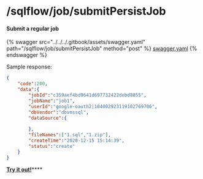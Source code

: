 # /sqlflow/job/submitPersistJob

#### **Submit a regular job**

{% swagger src="../../../.gitbook/assets/swagger.yaml" path="/sqlflow/job/submitPersistJob" method="post" %}
[swagger.yaml](../../../.gitbook/assets/swagger.yaml)
{% endswagger %}

Sample response:

```json
{
	"code":200,
	"data":{
		"jobId":"c359aef4bd9641d697732422debd8055",
		"jobName":"job1",
		"userId":"google-oauth2|104002923119102769706",
		"dbVendor":"dbvmssql",
		"dataSource":{
			
		},
		"fileNames":["1.sql","1.zip"],
		"createTime":"2020-12-15 15:14:39",
		"status":"create"
	}
}
```

[**Try it out!**](../../swagger-ui.md)****
